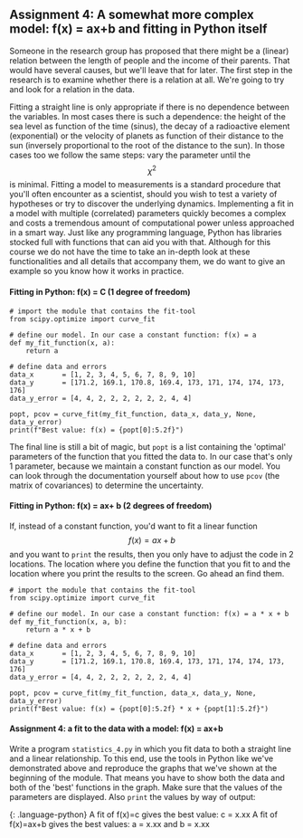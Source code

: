 ## Assignment 4: A somewhat more complex model: f(x) = ax+b and fitting in Python itself

Someone in the research group has proposed that there might be a (linear) relation between the length of people and the income of their parents. That would have several causes, but we'll leave that for later. The first step in the research is to examine whether there is a relation at all. We're going to try and look for a relation in the data.

Fitting a straight line is only appropriate if there is no dependence between the variables. In most cases there is such a dependence: the height of the sea level as function of the time (sinus), the decay of a radioactive element (exponential) or the velocity of planets as function of their distance to the sun (inversely proportional to the root of the distance to the sun). In those cases too we follow the same steps: vary the parameter until the $$\chi^2$$ is minimal. Fitting a model to measurements is a standard procedure that you'll often encounter as a scientist, should you wish to test a variety of hypotheses or try to discover the underlying dynamics. Implementing a fit in a model with multiple (correlated) parameters quickly becomes a complex and costs a tremendous amount of computational power unless approached in a smart way. Just like any programming language, Python has libraries stocked full with functions that can aid you with that. Although for this course we do not have the time to take an in-depth look at these functionalities and all details that accompany them, we do want to give an example so you know how it works in practice.

#### Fitting in Python: f(x) = C (1 degree of freedom)

    # import the module that contains the fit-tool
    from scipy.optimize import curve_fit

    # define our model. In our case a constant function: f(x) = a 
    def my_fit_function(x, a):
        return a

    # define data and errors
    data_x       = [1, 2, 3, 4, 5, 6, 7, 8, 9, 10]
    data_y       = [171.2, 169.1, 170.8, 169.4, 173, 171, 174, 174, 173, 176]
    data_y_error = [4, 4, 2, 2, 2, 2, 2, 2, 4, 4]
    
    popt, pcov = curve_fit(my_fit_function, data_x, data_y, None, data_y_error)
    print(f"Best value: f(x) = {popt[0]:5.2f}")

The final line is still a bit of magic, but `popt` is a list containing the 'optimal' parameters of the function that you fitted the data to. In our case that's only 1 parameter, because we maintain a constant function as our model. You can look through the documentation yourself about how to use `pcov` (the matrix of covariances) to determine the uncertainty.

#### Fitting in Python: f(x) = ax+ b (2 degrees of freedom)

If, instead of a constant function, you'd want to fit a linear function $$f(x) = ax+b$$ and you want to `print` the results, then you only have to adjust the code in 2 locations. The location where you define the function that you fit to and the location where you print the results to the screen. Go ahead an find them.

    # import the module that contains the fit-tool
    from scipy.optimize import curve_fit

    # define our model. In our case a constant function: f(x) = a * x + b 
    def my_fit_function(x, a, b):
        return a * x + b

    # define data and errors
    data_x       = [1, 2, 3, 4, 5, 6, 7, 8, 9, 10]
    data_y       = [171.2, 169.1, 170.8, 169.4, 173, 171, 174, 174, 173, 176]
    data_y_error = [4, 4, 2, 2, 2, 2, 2, 2, 4, 4]
    
    popt, pcov = curve_fit(my_fit_function, data_x, data_y, None, data_y_error)
    print(f"Best value: f(x) = {popt[0]:5.2f} * x + {popt[1]:5.2f}")

#### Assignment 4: a fit to the data with a model: f(x) = ax+b

Write a program `statistics_4.py` in which you fit data to both a straight line and a linear relationship. To this end, use the tools in Python like we've demonstrated above and reproduce the graphs that we've shown at the beginning of the module. That means you have to show both the data and both of the 'best' functions in the graph. Make sure that the values of the parameters are displayed. Also `print` the values by way of output:

{: .language-python}
    A fit of f(x)=c     gives the best value:   c = x.xx
    A fit of f(x)=ax+b  gives the best values:  a = x.xx    and b = x.xx
    
    
    

    
	